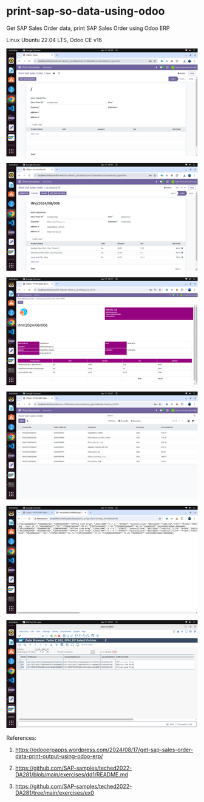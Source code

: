 # print-sap-so-data-using-odoo
Get SAP Sales Order data, print SAP Sales Order using Odoo ERP

Linux Ubuntu 22.04 LTS, Odoo CE v16

![alt text](https://github.com/jenizar/print-sap-so-data-using-odoo/blob/main/screenshots/pic1.png)

![alt text](https://github.com/jenizar/print-sap-so-data-using-odoo/blob/main/screenshots/pic2.png)

![alt text](https://github.com/jenizar/print-sap-so-data-using-odoo/blob/main/screenshots/pic3.png)

![alt text](https://github.com/jenizar/print-sap-so-data-using-odoo/blob/main/screenshots/pic4.png)

![alt text](https://github.com/jenizar/print-sap-so-data-using-odoo/blob/main/screenshots/pic5.png)

![alt text](https://github.com/jenizar/print-sap-so-data-using-odoo/blob/main/screenshots/pic6.png)

References:

1. https://odooerpapps.wordpress.com/2024/08/17/get-sap-sales-order-data-print-output-using-odoo-erp/

2. https://github.com/SAP-samples/teched2022-DA281/blob/main/exercises/dd1/README.md

3. https://github.com/SAP-samples/teched2022-DA281/tree/main/exercises/ex0
